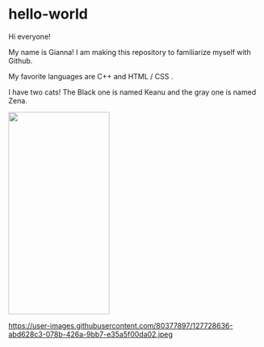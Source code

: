 # hello-world

Hi everyone! 

My name is Gianna! I am making this repository to familiarize myself with Github. 

My favorite languages are C++ and HTML / CSS . 

I have two cats! The Black one is named Keanu and the gray one is named Zena. 

<img src="https://user-images.githubusercontent.com/80377897/127728636-abd628c3-078b-426a-9bb7-e35a5f00da02.jpeg" width="200" height="400" />

https://user-images.githubusercontent.com/80377897/127728636-abd628c3-078b-426a-9bb7-e35a5f00da02.jpeg


